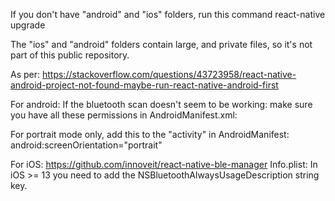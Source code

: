 If you don't have "android" and "ios" folders, run this command
react-native upgrade

The "ios" and "android" folders contain large, and private files, so it's not part of this public repository.


As per: https://stackoverflow.com/questions/43723958/react-native-android-project-not-found-maybe-run-react-native-android-first

For android:
If the bluetooth scan doesn't seem to be working: make sure you have all these permissions in AndroidManifest.xml:
<uses-permission android:name="android.permission.BLUETOOTH"/>
<uses-permission android:name="android.permission.BLUETOOTH_ADMIN"/>
<uses-permission android:name="android.permission.ACCESS_COARSE_LOCATION" />
<uses-permission android:name="android.permission.ACCESS_FINE_LOCATION" />

For portrait mode only, add this to the "activity" in AndroidManifest: android:screenOrientation="portrait"


For iOS:
https://github.com/innoveit/react-native-ble-manager
Info.plist: In iOS >= 13 you need to add the NSBluetoothAlwaysUsageDescription string key.
